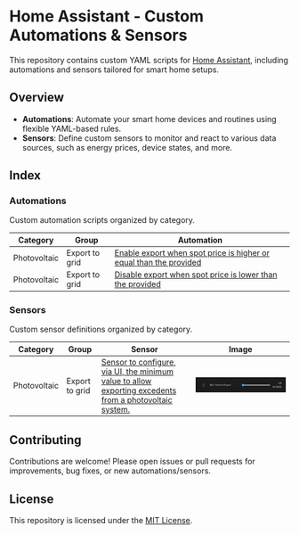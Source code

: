 # Home Assistant - Custom Automations & Sensors

This repository contains custom YAML scripts for [Home Assistant](https://www.home-assistant.io/), 
including automations and sensors tailored for smart home setups.

## Overview

- **Automations**: Automate your smart home devices and routines using flexible YAML-based rules.
- **Sensors**: Define custom sensors to monitor and react to various data sources, such as energy 
  prices, device states, and more.

## Index

### Automations

Custom automation scripts organized by category.

| Category     | Group          | Automation                                                                                                                                                |
|--------------|----------------|-----------------------------------------------------------------------------------------------------------------------------------------------------------|
| Photovoltaic | Export to grid | [Enable export when spot price is higher or equal than the provided](./automations/pv_export_grid/enable_export_when_spot_price_higher_than_provided.yml) |
| Photovoltaic | Export to grid | [Disable export when spot price is lower than the provided](./automations/pv_export_grid/disable_export_if_spot_price_is_lower_than_provided.yml)         |

### Sensors

Custom sensor definitions organized by category.

| Category     | Group          | Sensor                                                                                                  | Image                                       |
|--------------|----------------|---------------------------------------------------------------------------------------------------------|---------------------------------------------|
| Photovoltaic | Export to grid | [Sensor to configure, via UI, the minimum value to allow exporting excedents from a photovoltaic system.](./sensors/export_spot_price.yml) | ![](./sensors/images/export_spot_price.png) |


## Contributing

Contributions are welcome! Please open issues or pull requests for improvements, bug fixes, or 
new automations/sensors.

## License

This repository is licensed under the [MIT License](LICENSE.md).